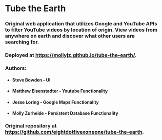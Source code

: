 # Tube the Earth

### Original web application that utilizes Google and YouTube APIs to filter YouTube videos by location of origin. View videos from anywhere on earth and discover what other users are searching for.

### Deployed at https://mollyjz.github.io/tube-the-earth/.

### Authors:
* #### Steve Bowden - UI
* #### Matthew Eisenstadter - Youtube Functionality
* #### Jesse Loring - Google Maps Functionality
* #### Molly Zurheide - Persistent Database Functionality

### Original repository at https://github.com/eightdotfivexoneone/tube-the-earth.
